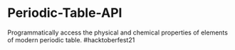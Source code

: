 # Periodic-Table-API
Programmatically access the physical and chemical properties of elements of modern periodic table.
#hacktoberfest21

